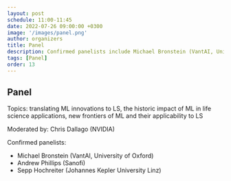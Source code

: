 ```yaml
---
layout: post
schedule: 11:00-11:45
date: 2022-07-26 09:00:00 +0300
image: '/images/panel.png'
author: organizers
title: Panel
description: Confirmed panelists include Michael Bronstein (VantAI, University of Oxford), Andrew Phillips (Sanofi), Sepp Hochreiter (Johannes Kepler University Linz)
tags: [Panel]
order: 13
---
```


## Panel
Topics: translating ML innovations to LS, the historic impact of ML in life science applications, new frontiers of ML and their applicability to LS

Moderated by: Chris Dallago (NVIDIA)

Confirmed panelists:

* Michael Bronstein (VantAI, University of Oxford)
* Andrew Phillips (Sanofi)
* Sepp Hochreiter (Johannes Kepler University Linz)

